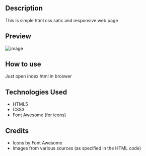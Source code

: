 ## Description
This is simple html css satic and responsive web page
## Preview
![image](https://github.com/user-attachments/assets/2269ab51-9d59-408d-abcd-0e7382e5775a)

## How to use
Just open index.html in broswer
## Technologies Used
- HTML5
- CSS3
- Font Awesome (for icons)
## Credits
- Icons by Font Awesome
- Images from various sources (as specified in the HTML code)

